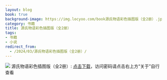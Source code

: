 ```yaml
---
layout: blog
book: true
background-image: https://img.locyoo.com/book源氏物语彩色插图版（全2册）.jpg
category: 书籍
title: 源氏物语彩色插图版（全2册）
tags:
- 书籍
- 小说
redirect_from:
  - /2024/03/源氏物语彩色插图版（全2册）/
---
```

![](https://img.locyoo.com/book源氏物语彩色插图版（全2册）.jpg)
源氏物语彩色插图版（全2册）: <a name = "ref1" href="https://url18.ctfile.com/f/50983618-1226042047-108664?p=3619">点击下载</a>，访问密码请点击右上方“关于”自行查看